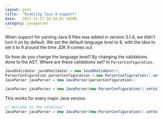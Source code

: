 ```yaml
---
layout: post
title:  "Enabling Java 9 support"
date:   2017-11-17 16:16:01 +0100
category: javaparser
---
```

When support for parsing Java 9 files was added in version 3.1.4,
we didn't turn it on by default.
We set the default language level to 8,
with the idea to set it to 9 around the time JDK 9 comes out.

So how do you change the language level?
By changing the validations done to the AST.
Where are these validations set?
In `ParserConfiguration`.

```java
Java9Validator java9Validator = new Java9Validator();
ParserConfiguration parserConfiguration = new ParserConfiguration().setValidator(java9Validator);
JavaParser javaParser = new JavaParser(parserConfiguration);
```

```java
JavaParser javaParser = new JavaParser(new ParserConfiguration().setValidator(new Java9Validator()));
```

This works for every major Java version.

```java
// Welcome to the nineties!
JavaParser javaParser = new JavaParser(new ParserConfiguration().setValidator(new Java1_0Validator()));
```